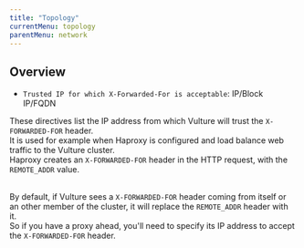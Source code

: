```yaml
---
title: "Topology"
currentMenu: topology
parentMenu: network
---
```


## Overview

- `Trusted IP for which X-Forwarded-For is acceptable`: IP/Block IP/FQDN

These directives list the IP address from which Vulture will trust the `X-FORWARDED-FOR` header.<br/>
It is used for example when Haproxy is configured and load balance web traffic to the Vulture cluster.<br/>
Haproxy creates an `X-FORWARDED-FOR` header in the HTTP request, with the `REMOTE_ADDR` value.<br/><br/>

By default, if Vulture sees a `X-FORWARDED-FOR` header coming from itself or an other member of the cluster, it will replace the `REMOTE_ADDR` header with it.<br/>
So if you have a proxy ahead, you'll need to specify its IP address to accept the `X-FORWARDED-FOR` header.
